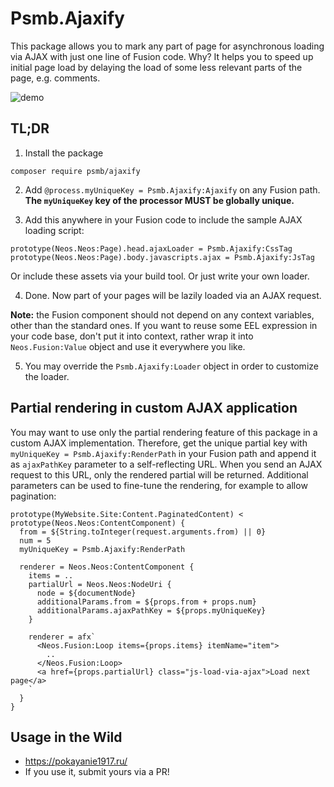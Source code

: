 # Psmb.Ajaxify

This package allows you to mark any part of page for asynchronous loading via AJAX with just one line of Fusion code.
Why? It helps you to speed up initial page load by delaying the load of some less relevant parts of the page, e.g. comments.

![demo](https://cloud.githubusercontent.com/assets/837032/25178402/5b011f40-250e-11e7-9e6c-462b8e912893.gif)


## TL;DR

1. Install the package

```
composer require psmb/ajaxify
```

2. Add `@process.myUniqueKey = Psmb.Ajaxify:Ajaxify` on any Fusion path. **The `myUniqueKey` key of the processor MUST be globally unique.**


3. Add this anywhere in your Fusion code to include the sample AJAX loading script:

```
prototype(Neos.Neos:Page).head.ajaxLoader = Psmb.Ajaxify:CssTag
prototype(Neos.Neos:Page).body.javascripts.ajax = Psmb.Ajaxify:JsTag
```

Or include these assets via your build tool. Or just write your own loader.

4. Done. Now part of your pages will be lazily loaded via an AJAX request.

**Note:** the Fusion component should not depend on any context variables, other than the standard ones.
If you want to reuse some EEL expression in your code base, don't put it into context, rather wrap it into `Neos.Fusion:Value` object and use it everywhere you like.

5. You may override the `Psmb.Ajaxify:Loader` object in order to customize the loader.



## Partial rendering in custom AJAX application

You may want to use only the partial rendering feature of this package in a custom AJAX implementation. 
Therefore, get the unique partial key with `myUniqueKey = Psmb.Ajaxify:RenderPath` in your Fusion path 
and append it as `ajaxPathKey` parameter to a self-reflecting URL. When you send an AJAX request to 
this URL, only the rendered partial will be returned. Additional parameters can be used to fine-tune 
the rendering, for example to allow pagination:

```
prototype(MyWebsite.Site:Content.PaginatedContent) < prototype(Neos.Neos:ContentComponent) {
  from = ${String.toInteger(request.arguments.from) || 0}
  num = 5
  myUniqueKey = Psmb.Ajaxify:RenderPath
  
  renderer = Neos.Neos:ContentComponent {
    items = ..
    partialUrl = Neos.Neos:NodeUri {
      node = ${documentNode}
      additionalParams.from = ${props.from + props.num}
      additionalParams.ajaxPathKey = ${props.myUniqueKey}
    }

    renderer = afx`
      <Neos.Fusion:Loop items={props.items} itemName="item">
        ..
      </Neos.Fusion:Loop>
      <a href={props.partialUrl} class="js-load-via-ajax">Load next page</a>
    `
  }
}
```


## Usage in the Wild

- https://pokayanie1917.ru/
- If you use it, submit yours via a PR!
